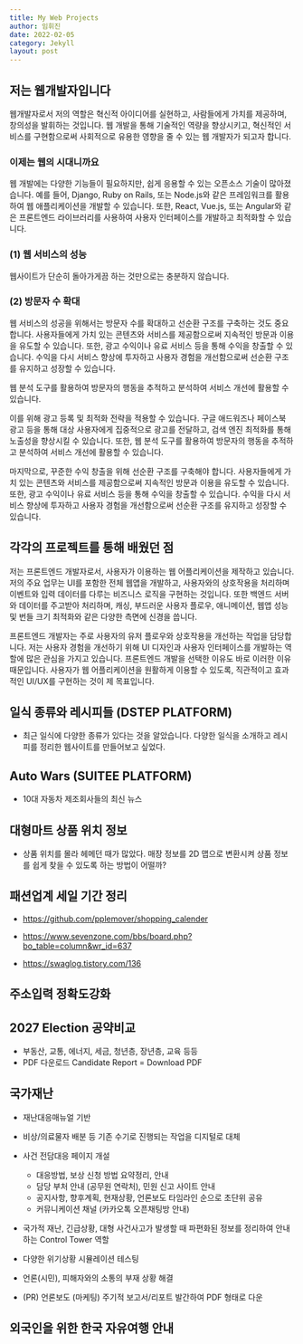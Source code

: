 ```yaml
---
title: My Web Projects
author: 임휘진
date: 2022-02-05
category: Jekyll
layout: post
---
```


## **저는 웹개발자입니다**

웹개발자로서 저의 역할은 혁신적 아이디어를 실현하고, 사람들에게 가치를 제공하며, 창의성을 발휘하는 것입니다. 웹 개발을 통해 기술적인 역량을 향상시키고, 혁신적인 서비스를 구현함으로써 사회적으로 유용한 영향을 줄 수 있는 웹 개발자가 되고자 합니다.

### **이제는 웹의 시대니까요**

웹 개발에는 다양한 기능들이 필요하지만, 쉽게 응용할 수 있는 오픈소스 기술이 많아졌습니다. 예를 들어, Django, Ruby on Rails, 또는 Node.js와 같은 프레임워크를 활용하여 웹 애플리케이션을 개발할 수 있습니다. 또한, React, Vue.js, 또는 Angular와 같은 프론트엔드 라이브러리를 사용하여 사용자 인터페이스를 개발하고 최적화할 수 있습니다.

### (1) **웹 서비스의 성능**

웹사이트가 단순히 돌아가게끔 하는 것만으로는 충분하지 않습니다. 

### (2) **방문자 수 확대**

웹 서비스의 성공을 위해서는 방문자 수를 확대하고 선순환 구조를 구축하는 것도 중요합니다. 사용자들에게 가치 있는 콘텐츠와 서비스를 제공함으로써 지속적인 방문과 이용을 유도할 수 있습니다. 또한, 광고 수익이나 유료 서비스 등을 통해 수익을 창출할 수 있습니다. 수익을 다시 서비스 향상에 투자하고 사용자 경험을 개선함으로써 선순환 구조를 유지하고 성장할 수 있습니다. 

웹 분석 도구를 활용하여 방문자의 행동을 추적하고 분석하여 서비스 개선에 활용할 수 있습니다.

이를 위해 광고 등록 및 최적화 전략을 적용할 수 있습니다. 구글 애드워즈나 페이스북 광고 등을 통해 대상 사용자에게 집중적으로 광고를 전달하고, 검색 엔진 최적화를 통해 노출성을 향상시킬 수 있습니다. 또한, 웹 분석 도구를 활용하여 방문자의 행동을 추적하고 분석하여 서비스 개선에 활용할 수 있습니다.

마지막으로, 꾸준한 수익 창출을 위해 선순환 구조를 구축해야 합니다. 사용자들에게 가치 있는 콘텐츠와 서비스를 제공함으로써 지속적인 방문과 이용을 유도할 수 있습니다. 또한, 광고 수익이나 유료 서비스 등을 통해 수익을 창출할 수 있습니다. 수익을 다시 서비스 향상에 투자하고 사용자 경험을 개선함으로써 선순환 구조를 유지하고 성장할 수 있습니다.




## **각각의 프로젝트를 통해 배웠던 점**


저는 프론트엔드 개발자로서, 사용자가 이용하는 웹 어플리케이션을 제작하고 있습니다. 저의 주요 업무는 UI를 포함한 전체 웹앱을 개발하고, 사용자와의 상호작용을 처리하며 이벤트와 입력 데이터를 다루는 비즈니스 로직을 구현하는 것입니다. 또한 백엔드 서버와 데이터를 주고받아 처리하며, 캐싱, 부드러운 사용자 플로우, 애니메이션, 웹앱 성능 및 번들 크기 최적화와 같은 다양한 측면에 신경을 씁니다. 

프론트엔드 개발자는 주로 사용자의 유저 플로우와 상호작용을 개선하는 작업을 담당합니다. 저는 사용자 경험을 개선하기 위해 UI 디자인과 사용자 인터페이스를 개발하는 역할에 많은 관심을 가지고 있습니다. 프론트엔드 개발을 선택한 이유도 바로 이러한 이유 때문입니다. 사용자가 웹 어플리케이션을 원활하게 이용할 수 있도록, 직관적이고 효과적인 UI/UX를 구현하는 것이 제 목표입니다.

## 일식 종류와 레시피들 (DSTEP PLATFORM)

- 최근 일식에 다양한 종류가 있다는 것을 알았습니다. 다양한 일식을 소개하고 레시피를 정리한 웹사이트를 만들어보고 싶었다. 

## Auto Wars (SUITEE PLATFORM)
- 10대 자동차 제조회사들의 최신 뉴스 

## 대형마트 상품 위치 정보
- 상품 위치를 몰라 헤메던 때가 많았다. 매장 정보를 2D 맵으로 변환시켜 상품 정보를 쉽게 찾을 수 있도록 하는 방법이 어떨까? 

## 패션업계 세일 기간 정리
- https://github.com/pplemover/shopping_calender

- https://www.sevenzone.com/bbs/board.php?bo_table=column&wr_id=637
- https://swaglog.tistory.com/136

## 주소입력 정확도강화


## 2027 Election 공약비교
- 부동산, 교통, 에너지, 세금, 청년층, 장년층, 교육 등등
- PDF 다운로드 Candidate Report = Download PDF 


## 국가재난
- 재난대응매뉴얼 기반 
- 비상/의료물자 배분 등 기존 수기로 진행되는 작업을 디지털로 대체 
- 사건 전담대응 페이지 개설 
  - 대응방법, 보상 신청 방법 요약정리, 안내 
  - 담당 부처 안내 (공무원 연락처), 민원 신고 사이트 안내
  - 공지사항, 향후계획, 현재상황, 언론보도 타임라인 순으로 초단위 공유 
  - 커뮤니케이션 채널 (카카오톡 오픈채팅방 안내)
- 국가적 재난, 긴급상황, 대형 사건사고가 발생할 때 파편화된 정보를 정리하여 안내하는 Control Tower 역할
- 다양한 위기상황 시뮬레이션 테스팅

- 언론(시민), 피해자와의 소통의 부재 상황 해결
- (PR) 언론보도 
	(마케팅) 주기적 보고서/리포트 발간하여 PDF 형태로 다운

## 외국인을 위한 한국 자유여행 안내

